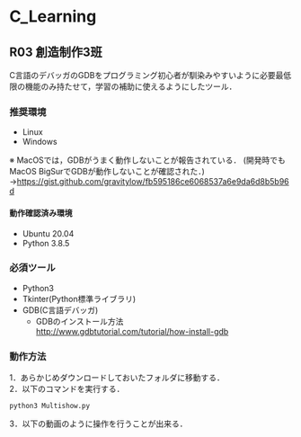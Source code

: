 # C_Learning  
  
## R03 創造制作3班
C言語のデバッガのGDBをプログラミング初心者が馴染みやすいように必要最低限の機能のみ持たせて，学習の補助に使えるようにしたツール．

### 推奨環境
* Linux
* Windows

※ MacOSでは，GDBがうまく動作しないことが報告されている． (開発時でもMacOS BigSurでGDBが動作しないことが確認された．)
→https://gist.github.com/gravitylow/fb595186ce6068537a6e9da6d8b5b96d
#### 動作確認済み環境
* Ubuntu 20.04
* Python 3.8.5

### 必須ツール
* Python3
* Tkinter(Python標準ライブラリ)
* GDB(C言語デバッガ)
  * GDBのインストール方法　　　http://www.gdbtutorial.com/tutorial/how-install-gdb


### 動作方法
1．あらかじめダウンロードしておいたフォルダに移動する．  
2．以下のコマンドを実行する．
```
python3 Multishow.py
```
3．以下の動画のように操作を行うことが出来る．

